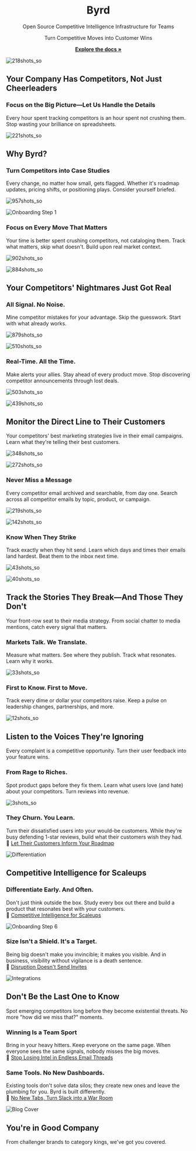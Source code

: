 <div align="center">
  <h1> Byrd </h1>
  <p>Open Source Competitive Intelligence Infrastructure for Teams</p>
  <p>Turn Competitive Moves into Customer Wins</p>
  <p>
    <a href="https://github.com/wizenheimer/byrd/tree/main/backend/docs/api"><strong>Explore the docs »</strong></a>
  </p>
</div>

![218shots_so](https://github.com/user-attachments/assets/c9be353d-3a7d-4ce0-9e89-64c8fe85d448)


## Your Company Has Competitors, Not Just Cheerleaders

### Focus on the Big Picture—Let Us Handle the Details

Every hour spent tracking competitors is an hour spent not crushing them. Stop wasting your brilliance on spreadsheets.

![221shots_so](https://github.com/user-attachments/assets/23fae295-7e82-4fd3-8a68-e001bfcb8ca7)


## Why Byrd?

### **Turn Competitors into Case Studies**

Every change, no matter how small, gets flagged. Whether it's roadmap updates, pricing shifts, or positioning plays. Consider yourself briefed.  

![957shots_so](https://github.com/user-attachments/assets/e67a5f41-6dce-4edc-9e3d-b4a5a7414561)


![Onboarding Step 1](/frontend/public/onboarding/first.png)

### **Focus on Every Move That Matters**

Your time is better spent crushing competitors, not cataloging them. Track what matters, skip what doesn't. Build upon real market context.  

![902shots_so](https://github.com/user-attachments/assets/b78bee81-1685-4768-9b8f-85c02167d7a1)

![884shots_so](https://github.com/user-attachments/assets/ad44fbd3-edb7-4c2c-ab75-f086b3bf0d2c)


## Your Competitors' Nightmares Just Got Real

### **All Signal. No Noise.**

Mine competitor mistakes for your advantage. Skip the guesswork. Start with what already works.  

![879shots_so](https://github.com/user-attachments/assets/7906055f-5bcd-43ab-9abd-dc1455b93f87)

![510shots_so](https://github.com/user-attachments/assets/d918f135-08d7-4514-b0bd-26b57d307d49)



### **Real-Time. All the Time.**

Make alerts your allies. Stay ahead of every product move. Stop discovering competitor announcements through lost deals.  

![503shots_so](https://github.com/user-attachments/assets/cfd71473-a1e6-4366-8157-ba33c88a7720)

![439shots_so](https://github.com/user-attachments/assets/d90bd05b-55f9-432a-9a7f-74a98542551d)


## Monitor the Direct Line to Their Customers

Your competitors' best marketing strategies live in their email campaigns. Learn what they're telling their best customers.

![348shots_so](https://github.com/user-attachments/assets/2963466d-9a00-440c-8aea-676922758106)

![272shots_so](https://github.com/user-attachments/assets/4aa16fc0-46be-427a-867e-9f96cfb563f3)


### **Never Miss a Message**

Every competitor email archived and searchable, from day one. Search across all competitor emails by topic, product, or campaign.  

![219shots_so](https://github.com/user-attachments/assets/bd748ef6-ad38-4e47-8861-ced6fe69860e)

![142shots_so](https://github.com/user-attachments/assets/03ce9a67-cd7d-40cb-be72-60f546b137f3)


### **Know When They Strike**

Track exactly when they hit send. Learn which days and times their emails land hardest. Beat them to the inbox next time.  

![43shots_so](https://github.com/user-attachments/assets/3c1cf065-fc8b-4998-a407-5c48ca8702a4)

![40shots_so](https://github.com/user-attachments/assets/a1b77316-56a2-436f-a137-b3446c911d26)


## Track the Stories They Break—And Those They Don't

Your front-row seat to their media strategy. From social chatter to media mentions, catch every signal that matters.

### **Markets Talk. We Translate.**

Measure what matters. See where they publish. Track what resonates. Learn why it works.  

![33shots_so](https://github.com/user-attachments/assets/ce1a233d-75fc-4f96-b84f-61747e0655f8)


### **First to Know. First to Move.**

Track every dime or dollar your competitors raise. Keep a pulse on leadership changes, partnerships, and more.  

![12shots_so](https://github.com/user-attachments/assets/3e71e960-c479-4205-befd-7535a83c211b)


## Listen to the Voices They're Ignoring

Every complaint is a competitive opportunity. Turn their user feedback into your feature wins.

### **From Rage to Riches.**

Spot product gaps before they fix them. Learn what users love (and hate) about your competitors. Turn reviews into revenue.  

![3shots_so](https://github.com/user-attachments/assets/202590fc-fdef-4351-9a44-befe42d25010)


### **They Churn. You Learn.**

Turn their dissatisfied users into your would-be customers. While they're busy defending 1-star reviews, build what their customers wish they had.  
🔗 [Let Their Customers Inform Your Roadmap](/onboarding?source=S6C2)

![Differentiation](/frontend/public/differentiation.png)

## Competitive Intelligence for Scaleups

### **Differentiate Early. And Often.**

Don't just think outside the box. Study every box out there and build a product that resonates best with your customers.  
🔗 [Competitive Intelligence for Scaleups](/onboarding?source=S7C1)

![Onboarding Step 6](/frontend/public/onboarding/six.png)

### **Size Isn't a Shield. It's a Target.**

Being big doesn't make you invincible; it makes you visible. And in business, visibility without vigilance is a death sentence.  
🔗 [Disruption Doesn't Send Invites](/onboarding?source=S7C2)

![Integrations](/frontend/public/integrations.png)

## Don't Be the Last One to Know

Spot emerging competitors long before they become existential threats. No more "how did we miss that?" moments.

### **Winning Is a Team Sport**

Bring in your heavy hitters. Keep everyone on the same page. When everyone sees the same signals, nobody misses the big moves.  
🔗 [Stop Losing Intel in Endless Email Threads](/onboarding?source=S8C1)

### **Same Tools. No New Dashboards.**

Existing tools don't solve data silos; they create new ones and leave the plumbing for you. Byrd is built differently.  
🔗 [No New Tabs, Turn Slack into a War Room](/onboarding?source=S8C2)

![Blog Cover](/frontend/public/blog-cover.png)

## You're in Good Company

From challenger brands to category kings, we've got you covered.

